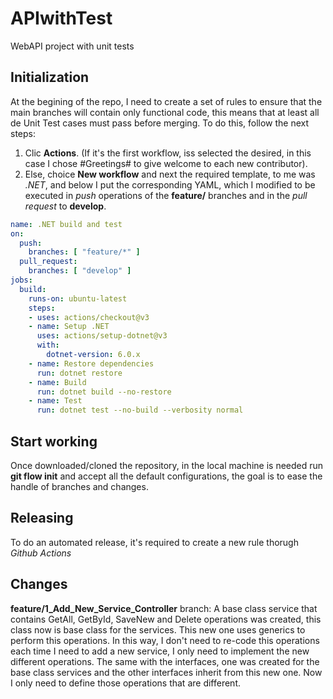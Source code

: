# APIwithTest
WebAPI project with unit tests

## Initialization
At the begining of the repo, I need to create a set of rules to ensure that the main branches will contain only functional code, this means that at least all de Unit Test cases must pass before merging.
To do this, follow the next steps:
1. Clic **Actions**. (If it's the first workflow, iss selected the desired, in this case I chose #Greetings# to give welcome to each new contributor).
2. Else, choice **New workflow** and next the required template, to me was *.NET*, and below I put the corresponding YAML, which I modified to be executed in *push* operations of the **feature/** branches and in the *pull request* to **develop**.

```yaml
name: .NET build and test
on:
  push:
    branches: [ "feature/*" ]
  pull_request:
    branches: [ "develop" ]
jobs:
  build:
    runs-on: ubuntu-latest
    steps:
    - uses: actions/checkout@v3
    - name: Setup .NET
      uses: actions/setup-dotnet@v3
      with:
        dotnet-version: 6.0.x
    - name: Restore dependencies
      run: dotnet restore
    - name: Build
      run: dotnet build --no-restore
    - name: Test
      run: dotnet test --no-build --verbosity normal
```

## Start working
Once downloaded/cloned the repository, in the local machine is needed run **git flow init** and accept all the default configurations, the goal is to ease the handle of branches and changes.

## Releasing
To do an automated release, it's required to create a new rule thorugh *Github Actions*

## Changes
**feature/1_Add_New_Service_Controller** branch: A base class service that contains GetAll, GetById, SaveNew and Delete operations was created, this class now is base class for the services. This new one uses generics to perform this operations. In this way, I don't need to re-code this operations each time I need to add a new service, I only need to implement the new different operations. The same with the interfaces, one was created for the base class services and the other interfaces inherit from this new one. Now I only need to define those operations that are different.
